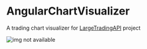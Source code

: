 # AngularChartVisualizer
A trading chart visualizer for [LargeTradingAPI](https://github.com/janv93/LargeTradingAPI) project

![img not available](https://i.gyazo.com/4fac8b1b2539d67762a2528dde11cd45.png)
